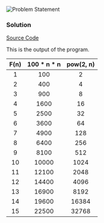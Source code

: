 ![Problem Statement](https://github.com/cpp-rakesh/introduction_to_algorithms_CLRS/blob/master/chapter_1_the_role_of_algorithms_in_computing/1.2_algorithms_as_a_technology/exercises/1.2-3/repo/problem.png)

### Solution
[Source Code](https://github.com/cpp-rakesh/introduction_to_algorithms_CLRS/blob/master/chapter_1_the_role_of_algorithms_in_computing/1.2_algorithms_as_a_technology/exercises/1.2-3/repo/1.2-3.cpp)

This is the output of the program.

|  F(n) | 100 * n * n  | pow(2, n) |
|:-----:|:------------:|:---------:|
|  1    |   100        |     2     |
|  2    |   400        |     4	   |
|  3    |   900        |     8	   |
|  4    |  1600        |    16	   |
|  5    |  2500        |    32	   |
|  6    |  3600        |    64	   |
|  7    |  4900        |   128	   |
|  8    |  6400        |   256	   |
|  9    |  8100        |   512	   |
| 10    | 10000        |  1024	   |
| 11    | 12100        |  2048	   |
| 12    | 14400        |  4096	   |
| 13    | 16900        |  8192	   |
| 14    | 19600        | 16384	   |
| 15    | 22500        | 32768     |